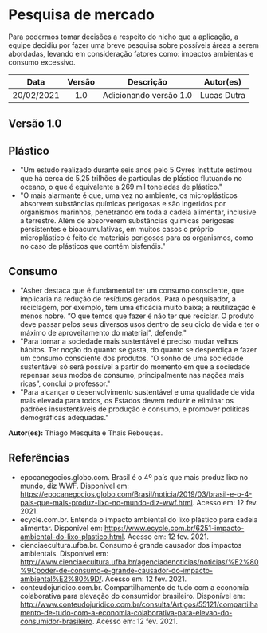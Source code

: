 # Pesquisa de mercado

Para podermos tomar decisões a respeito do nicho que a aplicação, a equipe decidiu por fazer uma breve pesquisa sobre possíveis áreas a serem abordadas, levando em consideração fatores como: impactos ambientas e consumo excessivo.

|    Data    | Versão |       Descrição        |  Autor(es)  |
| :--------: | :----: | :--------------------: | :---------: |
| 20/02/2021 |  1.0   | Adicionando versão 1.0 | Lucas Dutra |

## Versão 1.0

## Plástico

- "Um estudo realizado durante seis anos pelo 5 Gyres Institute estimou que há cerca de 5,25 trilhões de partículas de plástico flutuando no oceano, o que é equivalente a 269 mil toneladas de plástico."
- "O mais alarmante é que, uma vez no ambiente, os microplásticos absorvem substâncias químicas perigosas e são ingeridos por organismos marinhos, penetrando em toda a cadeia alimentar, inclusive a terrestre. Além de absorverem substâncias químicas perigosas persistentes e bioacumulativas, em muitos casos o próprio microplástico é feito de materiais perigosos para os organismos, como no caso de plásticos que contém bisfenóis."

## Consumo

- "Asher destaca que é fundamental ter um consumo consciente, que implicaria na redução de resíduos gerados. Para o pesquisador, a reciclagem, por exemplo, tem uma eficácia muito baixa; a reutilização é menos nobre. “O que temos que fazer é não ter que reciclar. O produto deve passar pelos seus diversos usos dentro de seu ciclo de vida e ter o máximo de aproveitamento do material”, defende."
- "Para tornar a sociedade mais sustentável é preciso mudar velhos hábitos. Ter noção do quanto se gasta, do quanto se desperdiça e fazer um consumo consciente dos produtos. “O sonho de uma sociedade sustentável só será possível a partir do momento em que a sociedade repensar seus modos de consumo, principalmente nas nações mais ricas”, conclui o professor."
- "Para alcançar o desenvolvimento sustentável e uma qualidade de vida mais elevada para todos, os Estados devem reduzir e eliminar os padrões insustentáveis de produção e consumo, e promover políticas demográficas adequadas."

**Autor(es):** Thiago Mesquita e Thais Rebouças.

## Referências

- epocanegocios.globo.com. Brasil é o 4º país que mais produz lixo no mundo, diz WWF. Disponível em: https://epocanegocios.globo.com/Brasil/noticia/2019/03/brasil-e-o-4-pais-que-mais-produz-lixo-no-mundo-diz-wwf.html. Acesso em: 12 fev. 2021.
- ecycle.com.br. Entenda o impacto ambiental do lixo plástico para cadeia alimentar. Disponível em: https://www.ecycle.com.br/6251-impacto-ambiental-do-lixo-plastico.html. Acesso em: 12 fev. 2021.
- cienciaecultura.ufba.br. Consumo é grande causador dos impactos ambientais. Disponível em: http://www.cienciaecultura.ufba.br/agenciadenoticias/noticias/%E2%80%9Cpoder-de-consumo-e-grande-causador-do-impacto-ambiental%E2%80%9D/. Acesso em: 12 fev. 2021.
- conteudojuridico.com.br. Compartilhamento de tudo com a economia colaborativa para elevação do consumidor brasileiro. Disponível em: http://www.conteudojuridico.com.br/consulta/Artigos/55121/compartilhamento-de-tudo-com-a-economia-colaborativa-para-elevao-do-consumidor-brasileiro. Acesso em: 12 fev. 2021.
